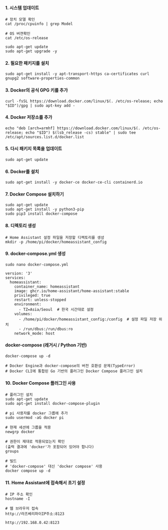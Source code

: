 #### 1. 시스템 업데이트
```less
# 장치 모델 확인
cat /proc/cpuinfo | grep Model

# OS 버젼확인
cat /etc/os-release

sudo apt-get update
sudo apt-get upgrade -y
```

#### 2. 필요한 패키지를 설치
```less
sudo apt-get install -y apt-transport-https ca-certificates curl gnupg2 software-properties-common
```

#### 3. Docker의 공식 GPG 키를 추가
```less
curl -fsSL https://download.docker.com/linux/$(. /etc/os-release; echo "$ID")/gpg | sudo apt-key add -
```


#### 4. Docker 저장소를 추가
```less
echo "deb [arch=armhf] https://download.docker.com/linux/$(. /etc/os-release; echo "$ID") $(lsb_release -cs) stable" | sudo tee /etc/apt/sources.list.d/docker.list
```

#### 5. 다시 패키지 목록을 업데이트
```less
sudo apt-get update
```

#### 6. Docker를 설치
```less
sudo apt-get install -y docker-ce docker-ce-cli containerd.io
```

#### 7. Docker Compose 설치하기
```less
sudo apt-get update
sudo apt-get install -y python3-pip
sudo pip3 install docker-compose
```

#### 8. 디렉토리 생성
```less
# Home Assistant 설정 파일을 저장할 디렉토리를 생성
mkdir -p /home/pi/docker/homeassistant_config
```

#### 9. docker-compose.yml 생성
```less
sudo nano docker-compose.yml
```

```less
version: '3'
services:
  homeassistant:
    container_name: homeassistant
    image: ghcr.io/home-assistant/home-assistant:stable
    privileged: true
    restart: unless-stopped
    environment:
      - TZ=Asia/Seoul  # 한국 시간대로 설정
    volumes:
      - /home/pi/docker/homeassistant_config:/config  # 설정 파일 저장 위치
      - /run/dbus:/run/dbus:ro
    network_mode: host
```

#### docker-compose (레거시 / Python 기반)
```less
docker-compose up -d

# Docker Engine과 docker-compose의 버전 호환성 문제(TypeError)
# Docker CLI에 통합된 Go 기반의 플러그인 Docker Compose 플러그인 설치
```

#### 10. Docker Compose 플러그인 사용
```less
# 플러그인 설치
sudo apt-get update
sudo apt-get install docker-compose-plugin

# pi 사용자를 docker 그룹에 추가
sudo usermod -aG docker pi

# 현재 세션에 그룹을 적용
newgrp docker

# 권한이 제대로 적용되었는지 확인
(출력 결과에 'docker'가 포함되어 있어야 합니다)
groups

# 빌드
# 'docker-compose' 대신 'docker compose' 사용
docker compose up -d
```

#### 11. Home Assistant에 접속해서 초기 설정
```less
# IP 주소 확인
hostname -I

# 웹 브라우저 접속
http://라즈베리파이IP주소:8123

http://192.168.0.42:8123

```






